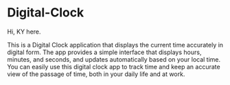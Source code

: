 # Digital-Clock

Hi, KY here.

This is a Digital Clock application that displays the current time accurately in digital form. The app provides a simple interface that displays hours, minutes, and seconds, and updates automatically based on your local time. You can easily use this digital clock app to track time and keep an accurate view of the passage of time, both in your daily life and at work.
